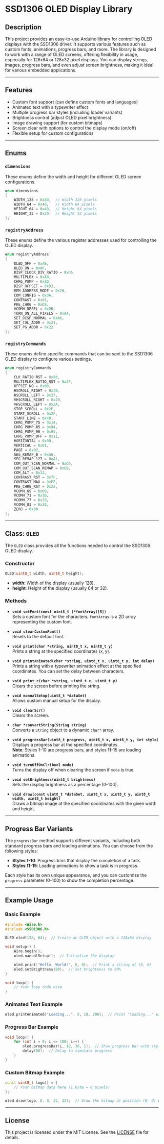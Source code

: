 # SSD1306 OLED Display Library

## Description

This project provides an easy-to-use Arduino library for controlling OLED displays with the SSD1306 driver. It supports various features such as custom fonts, animations, progress bars, and more. The library is designed to work with a range of OLED screens, offering flexibility in usage, especially for 128x64 or 128x32 pixel displays. You can display strings, images, progress bars, and even adjust screen brightness, making it ideal for various embedded applications.

---

## Features

- Custom font support (can define custom fonts and languages)
- Animated text with a typewriter effect
- Multiple progress bar styles (including loader variants)
- Brightness control (adjust OLED pixel brightness)
- Image drawing support (for custom bitmaps)
- Screen clear with options to control the display mode (on/off)
- Flexible setup for custom configurations

---

## Enums

### `dimensions`

These enums define the width and height for different OLED screen configurations.

```cpp
enum dimensions
{
    WIDTH_128 = 0x80,  // Width 128 pixels
    WIDTH_64 = 0x40,   // Width 64 pixels
    HEIGHT_64 = 0x40,  // Height 64 pixels
    HEIGHT_32 = 0x20   // Height 32 pixels
};
```

### `registryAddress`

These enums define the various register addresses used for controlling the OLED display.

```cpp
enum registryAddress
{
    OLED_OFF = 0xAE,
    OLED_ON = 0xAF,
    DISP_CLOCK_DIV_RATIO = 0xD5,
    MULTIPLEX = 0xA8,
    CHRG_PUMP = 0x8D,
    DISP_OFFSET = 0xD3,
    MEM_ADDRESS_MODE = 0x20,
    COM_CONFIG = 0xDA,
    CONTRAST = 0x81,
    PRE_CHRG = 0xD9,
    VCOMH_DESEL = 0xDB,
    TURN_ON_ALL_PIXELS = 0xA4,
    SET_DISP_NORMAL = 0xA6,
    SET_COL_ADDR = 0x21,
    SET_PG_ADDR = 0x22
};
```

### `registryCommands`

These enums define specific commands that can be sent to the SSD1306 OLED display to configure various settings.

```cpp
enum registryCommands
{
    CLK_RATIO_RST = 0x80,
    MULTIPLEX_RATIO_RST = 0x3F,
    OFFSET_NO = 0x00,
    HSCROLL_RIGHT = 0x26,
    HSCROLL_LEFT = 0x27,
    VHSCROLL_RIGHT = 0x29,
    VHSCROLL_LEFT = 0x2A,
    STOP_SCROLL = 0x2E,
    START_SCROLL = 0x2F,
    START_LINE = 0x40,
    CHRG_PUMP_75 = 0x14,
    CHRG_PUMP_85 = 0x94,
    CHRG_PUMP_90 = 0x95,
    CHRG_PUMP_OFF = 0x11,
    HORIZONTAL = 0x00,
    VERTICAL = 0x01,
    PAGE = 0x02,
    SEG_REMAP_0 = 0xA0,
    SEG_REMAP_127 = 0xA1,
    COM_OUT_SCAN_NORMAL = 0xC0,
    COM_OUT_SCAN_REMAP = 0xC8,
    COM_ALT = 0x12,
    CONTRAST_RST = 0x7F,
    CONTRAST_MAX = 0xFF,
    PRE_CHRG_RST = 0x22,
    VCOMH_65 = 0x00,
    VCOMH_71 = 0x10,
    VCOMH_77 = 0x20,
    VCOMH_83 = 0x30,
    ZERO = 0x00
};
```

---

## Class: `OLED`

The `OLED` class provides all the functions needed to control the SSD1306 OLED display.

### Constructor

```cpp
OLED(uint8_t width, uint8_t height);
```

- **width**: Width of the display (usually 128).
- **height**: Height of the display (usually 64 or 32).

### Methods

- **`void setFont(const uint8_t (*fontArray)[5])`**  
  Sets a custom font for the characters. `fontArray` is a 2D array representing the custom font.

- **`void clearCustomFont()`**  
  Resets to the default font.

- **`void print(char *string, uint8_t x, uint8_t y)`**  
  Prints a string at the specified coordinates (x, y).

- **`void printAnimated(char *string, uint8_t x, uint8_t y, int delay)`**  
  Prints a string with a typewriter animation effect at the specified coordinates. You can set the delay between characters.

- **`void print_c(char *string, uint8_t x, uint8_t y)`**  
  Clears the screen before printing the string.

- **`void manualSetup(uint8_t *dataSet)`**  
  Allows custom manual setup for the display.

- **`void clearScr()`**  
  Clears the screen.

- **`char *convertString(String string)`**  
  Converts a `String` object to a dynamic `char*` array.

- **`void progressBar(uint8_t progress, uint8_t x, uint8_t y, int style)`**  
  Displays a progress bar at the specified coordinates.  
  **Note**: Styles 1-10 are progress bars, and styles 11-15 are loading animations.

- **`void turnOffOnClr(bool mode)`**  
  Turns the display off when clearing the screen if `mode` is true.

- **`void setBrightness(uint8_t brightness)`**  
  Sets the display brightness as a percentage (0-100).

- **`void draw(const uint8_t *dataSet, uint8_t x, uint8_t y, uint8_t width, uint8_t height)`**  
  Draws a bitmap image at the specified coordinates with the given width and height.

---

## Progress Bar Variants

The `progressBar` method supports different variants, including both standard progress bars and loading animations. You can choose from the following styles:

- **Styles 1-10**: Progress bars that display the completion of a task.
- **Styles 11-15**: Loading animations to show a task is in progress.

Each style has its own unique appearance, and you can customize the `progress` parameter (0-100) to show the completion percentage.

---

## Example Usage

### Basic Example

```cpp
#include <Wire.h>
#include <SSD1306.h>

OLED oled(128, 64);  // Create an OLED object with a 128x64 display

void setup() {
    Wire.begin();
    oled.manualSetup();  // Initialize the display

    oled.print("Hello, World!", 0, 0);  // Print a string at (0, 0)
    oled.setBrightness(80);  // Set brightness to 80%
}

void loop() {
    // Your loop code here
}
```

### Animated Text Example

```cpp
oled.printAnimated("Loading...", 0, 10, 200);  // Print "Loading..." with typewriter effect
```

### Progress Bar Example

```cpp
void loop() {
    for (int i = 0; i <= 100; i++) {
        oled.progressBar(i, 10, 30, 1);  // Show progress bar with style 1
        delay(50);  // Delay to simulate progress
    }
}
```

### Custom Bitmap Example

```cpp
const uint8_t logo[] = {
    // Your bitmap data here (1 byte = 8 pixels)
};

oled.draw(logo, 0, 0, 32, 32);  // Draw the bitmap at position (0, 0) with size 32x32
```

---

## License

This project is licensed under the MIT License. See the [LICENSE](LICENSE) file for details.